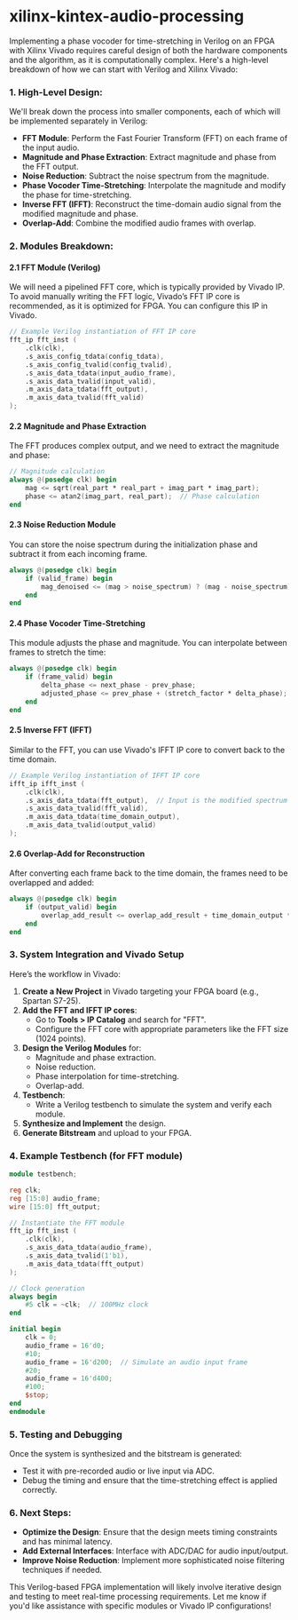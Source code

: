 # xilinx-kintex-audio-processing

Implementing a phase vocoder for time-stretching in Verilog on an FPGA with Xilinx Vivado requires careful design of both the hardware components and the algorithm, as it is computationally complex. Here's a high-level breakdown of how we can start with Verilog and Xilinx Vivado:

### 1. **High-Level Design**:
   We'll break down the process into smaller components, each of which will be implemented separately in Verilog:
   
   - **FFT Module**: Perform the Fast Fourier Transform (FFT) on each frame of the input audio.
   - **Magnitude and Phase Extraction**: Extract magnitude and phase from the FFT output.
   - **Noise Reduction**: Subtract the noise spectrum from the magnitude.
   - **Phase Vocoder Time-Stretching**: Interpolate the magnitude and modify the phase for time-stretching.
   - **Inverse FFT (IFFT)**: Reconstruct the time-domain audio signal from the modified magnitude and phase.
   - **Overlap-Add**: Combine the modified audio frames with overlap.

### 2. **Modules Breakdown**:

#### 2.1 **FFT Module (Verilog)**
   We will need a pipelined FFT core, which is typically provided by Vivado IP. To avoid manually writing the FFT logic, Vivado’s FFT IP core is recommended, as it is optimized for FPGA. You can configure this IP in Vivado.

   ```verilog
   // Example Verilog instantiation of FFT IP core
   fft_ip fft_inst (
       .clk(clk),
       .s_axis_config_tdata(config_tdata),
       .s_axis_config_tvalid(config_tvalid),
       .s_axis_data_tdata(input_audio_frame),
       .s_axis_data_tvalid(input_valid),
       .m_axis_data_tdata(fft_output),
       .m_axis_data_tvalid(fft_valid)
   );
   ```

#### 2.2 **Magnitude and Phase Extraction**
   The FFT produces complex output, and we need to extract the magnitude and phase:

   ```verilog
   // Magnitude calculation
   always @(posedge clk) begin
       mag <= sqrt(real_part * real_part + imag_part * imag_part);
       phase <= atan2(imag_part, real_part);  // Phase calculation
   end
   ```

#### 2.3 **Noise Reduction Module**
   You can store the noise spectrum during the initialization phase and subtract it from each incoming frame.

   ```verilog
   always @(posedge clk) begin
       if (valid_frame) begin
           mag_denoised <= (mag > noise_spectrum) ? (mag - noise_spectrum) : 0;
       end
   end
   ```

#### 2.4 **Phase Vocoder Time-Stretching**
   This module adjusts the phase and magnitude. You can interpolate between frames to stretch the time:

   ```verilog
   always @(posedge clk) begin
       if (frame_valid) begin
           delta_phase <= next_phase - prev_phase;
           adjusted_phase <= prev_phase + (stretch_factor * delta_phase);
       end
   end
   ```

#### 2.5 **Inverse FFT (IFFT)**
   Similar to the FFT, you can use Vivado's IFFT IP core to convert back to the time domain.

   ```verilog
   // Example Verilog instantiation of IFFT IP core
   ifft_ip ifft_inst (
       .clk(clk),
       .s_axis_data_tdata(fft_output),  // Input is the modified spectrum
       .s_axis_data_tvalid(fft_valid),
       .m_axis_data_tdata(time_domain_output),
       .m_axis_data_tvalid(output_valid)
   );
   ```

#### 2.6 **Overlap-Add for Reconstruction**
   After converting each frame back to the time domain, the frames need to be overlapped and added:

   ```verilog
   always @(posedge clk) begin
       if (output_valid) begin
           overlap_add_result <= overlap_add_result + time_domain_output * window;
       end
   end
   ```

### 3. **System Integration and Vivado Setup**
   Here’s the workflow in Vivado:
   
   1. **Create a New Project** in Vivado targeting your FPGA board (e.g., Spartan S7-25).
   2. **Add the FFT and IFFT IP cores**:
      - Go to **Tools > IP Catalog** and search for "FFT".
      - Configure the FFT core with appropriate parameters like the FFT size (1024 points).
   3. **Design the Verilog Modules** for:
      - Magnitude and phase extraction.
      - Noise reduction.
      - Phase interpolation for time-stretching.
      - Overlap-add.
   4. **Testbench**:
      - Write a Verilog testbench to simulate the system and verify each module.
   5. **Synthesize and Implement** the design.
   6. **Generate Bitstream** and upload to your FPGA.

### 4. **Example Testbench** (for FFT module)
   
   ```verilog
   module testbench;
   
   reg clk;
   reg [15:0] audio_frame;
   wire [15:0] fft_output;
   
   // Instantiate the FFT module
   fft_ip fft_inst (
       .clk(clk),
       .s_axis_data_tdata(audio_frame),
       .s_axis_data_tvalid(1'b1),
       .m_axis_data_tdata(fft_output)
   );
   
   // Clock generation
   always begin
       #5 clk = ~clk;  // 100MHz clock
   end
   
   initial begin
       clk = 0;
       audio_frame = 16'd0;
       #10;
       audio_frame = 16'd200;  // Simulate an audio input frame
       #20;
       audio_frame = 16'd400;
       #100;
       $stop;
   end
   endmodule
   ```

### 5. **Testing and Debugging**
   Once the system is synthesized and the bitstream is generated:
   - Test it with pre-recorded audio or live input via ADC.
   - Debug the timing and ensure that the time-stretching effect is applied correctly.

### 6. **Next Steps**:
   - **Optimize the Design**: Ensure that the design meets timing constraints and has minimal latency.
   - **Add External Interfaces**: Interface with ADC/DAC for audio input/output.
   - **Improve Noise Reduction**: Implement more sophisticated noise filtering techniques if needed.

This Verilog-based FPGA implementation will likely involve iterative design and testing to meet real-time processing requirements. Let me know if you'd like assistance with specific modules or Vivado IP configurations!
